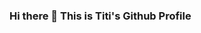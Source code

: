 ### Hi there 👋 This is Titi's Github Profile

<!--
**upperAdd/upperAdd** is a ✨ _special_ ✨ repository because its `README.md` (this file) appears on your GitHub profile.

Here are some ideas to get you started:

- 🔭 I’m currently working on assignment during bootcamp
- 🌱 I’m currently learning data science
- 👯 I’m looking to collaborate on anyone
- 🤔 I’m looking for help ...
- 💬 Ask me about ...
- 📫 How to reach me: ..
- 😄 Pronouns: ...
- ⚡ Fun fact: ...
-->
